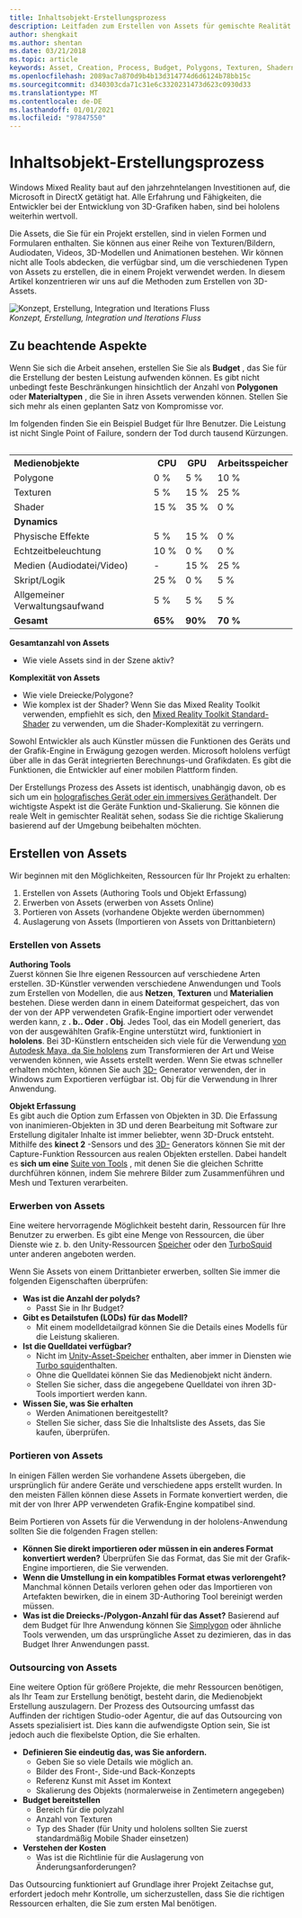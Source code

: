 ```yaml
---
title: Inhaltsobjekt-Erstellungsprozess
description: Leitfaden zum Erstellen von Assets für gemischte Realität.
author: shengkait
ms.author: shentan
ms.date: 03/21/2018
ms.topic: article
keywords: Asset, Creation, Process, Budget, Polygons, Texturen, Shadern, Leistung, Mixed Reality-Headset, Windows Mixed Reality-Headset, Virtual Reality-Headset, hololens, mrtk, Mixed Reality Toolkit, Assets
ms.openlocfilehash: 2089ac7a870d9b4b13d314774d6d6124b78bb15c
ms.sourcegitcommit: d340303cda71c31e6c3320231473d623c0930d33
ms.translationtype: MT
ms.contentlocale: de-DE
ms.lasthandoff: 01/01/2021
ms.locfileid: "97847550"
---
```

# <a name="asset-creation-process"></a>Inhaltsobjekt-Erstellungsprozess

Windows Mixed Reality baut auf den jahrzehntelangen Investitionen auf, die Microsoft in DirectX getätigt hat. Alle Erfahrung und Fähigkeiten, die Entwickler bei der Entwicklung von 3D-Grafiken haben, sind bei hololens weiterhin wertvoll.

Die Assets, die Sie für ein Projekt erstellen, sind in vielen Formen und Formularen enthalten. Sie können aus einer Reihe von Texturen/Bildern, Audiodaten, Videos, 3D-Modellen und Animationen bestehen. Wir können nicht alle Tools abdecken, die verfügbar sind, um die verschiedenen Typen von Assets zu erstellen, die in einem Projekt verwendet werden. In diesem Artikel konzentrieren wir uns auf die Methoden zum Erstellen von 3D-Assets.

![Konzept, Erstellung, Integration und Iterations Fluss](images/concept-creation-integration-iteration-flow-640px.jpg)<br>
*Konzept, Erstellung, Integration und Iterations Fluss*

## <a name="things-to-consider"></a>Zu beachtende Aspekte

Wenn Sie sich die Arbeit ansehen, erstellen Sie Sie als **Budget** , das Sie für die Erstellung der besten Leistung aufwenden können. Es gibt nicht unbedingt feste Beschränkungen hinsichtlich der Anzahl von **Polygonen** oder **Materialtypen** , die Sie in ihren Assets verwenden können. Stellen Sie sich mehr als einen geplanten Satz von Kompromisse vor.

Im folgenden finden Sie ein Beispiel Budget für Ihre Benutzer. Die Leistung ist nicht Single Point of Failure, sondern der Tod durch tausend Kürzungen.
<br>

<table style="float:right; margin-left: 10px;">
<tr>
<th style="text-align:left;"><b>Medienobjekte</b></th><th style="text-align:right;"> CPU</th><th> GPU</th><th> Arbeitsspeicher</th>
</tr><tr>
<td> Polygone</td><td> 0 %</td><td> 5 %</td><td> 10 %</td>
</tr><tr>
<td> Texturen</td><td> 5 %</td><td> 15 %</td><td>25 %</td>
</tr><tr>
<td> Shader</td><td> 15 %</td><td> 35 %</td><td> 0 %</td>
</tr><tr>
<td> <b>Dynamics</b></td><td></td><td></td><td></td>
</tr><tr>
<td> Physische Effekte</td><td> 5 %</td><td> 15 %</td><td> 0 %</td>
</tr><tr>
<td> Echtzeitbeleuchtung</td><td> 10 %</td><td> 0 %</td><td> 0 %</td>
</tr><tr>
<td> Medien (Audiodatei/Video)</td><td> -</td><td> 15 %</td><td> 25 %</td>
</tr><tr>
<td> Skript/Logik</td><td> 25 %</td><td> 0 %</td><td> 5 %</td>
</tr><tr>
<td> Allgemeiner Verwaltungsaufwand</td><td> 5 %</td><td> 5 %</td><td> 5 %</td>
</tr><tr>
<td> <b>Gesamt</b></td><td> <b>65%</b></td><td> <b>90%</b></td><td> <b>70 %</b></td>
</tr>
</table>

**Gesamtanzahl von Assets**
* Wie viele Assets sind in der Szene aktiv?

**Komplexität von Assets**
* Wie viele Dreiecke/Polygone?
* Wie komplex ist der Shader? Wenn Sie das Mixed Reality Toolkit verwenden, empfiehlt es sich, den [Mixed Reality Toolkit Standard-Shader](https://github.com/microsoft/MixedRealityToolkit-Unity/blob/mrtk_release/Documentation/README_MRTKStandardShader.md) zu verwenden, um die Shader-Komplexität zu verringern.

Sowohl Entwickler als auch Künstler müssen die Funktionen des Geräts und der Grafik-Engine in Erwägung gezogen werden. Microsoft hololens verfügt über alle in das Gerät integrierten Berechnungs-und Grafikdaten. Es gibt die Funktionen, die Entwickler auf einer mobilen Plattform finden.

Der Erstellungs Prozess des Assets ist identisch, unabhängig davon, ob es sich um ein [holografisches Gerät oder ein immersives Gerät](../discover/mixed-reality.md#the-mixed-reality-spectrum)handelt. Der wichtigste Aspekt ist die Geräte Funktion und-Skalierung. Sie können die reale Welt in gemischter Realität sehen, sodass Sie die richtige Skalierung basierend auf der Umgebung beibehalten möchten.

## <a name="authoring-assets"></a>Erstellen von Assets

Wir beginnen mit den Möglichkeiten, Ressourcen für Ihr Projekt zu erhalten:
1. Erstellen von Assets (Authoring Tools und Objekt Erfassung)
2. Erwerben von Assets (erwerben von Assets Online)
3. Portieren von Assets (vorhandene Objekte werden übernommen)
4. Auslagerung von Assets (Importieren von Assets von Drittanbietern)

### <a name="creating-assets"></a>Erstellen von Assets

**Authoring Tools**<br>
Zuerst können Sie Ihre eigenen Ressourcen auf verschiedene Arten erstellen. 3D-Künstler verwenden verschiedene Anwendungen und Tools zum Erstellen von Modellen, die aus **Netzen**, **Texturen** und **Materialien** bestehen. Diese werden dann in einem Dateiformat gespeichert, das von der von der APP verwendeten Grafik-Engine importiert oder verwendet werden kann, z **. b.. Oder** **. Obj**. Jedes Tool, das ein Modell generiert, das von der ausgewählten Grafik-Engine unterstützt wird, funktioniert in **hololens**. Bei 3D-Künstlern entscheiden sich viele für die Verwendung [von Autodesk Maya, da Sie hololens](https://www.youtube.com/watch?v=q0K3n0Gf8mA) zum Transformieren der Art und Weise verwenden können, wie Assets erstellt werden. Wenn Sie etwas schneller erhalten möchten, können Sie auch [3D-](https://developer.microsoft.com/windows/hardware/3d-print/3d-builder-resources) Generator verwenden, der in Windows zum Exportieren verfügbar ist. Obj für die Verwendung in Ihrer Anwendung.

**Objekt Erfassung**<br>
Es gibt auch die Option zum Erfassen von Objekten in 3D. Die Erfassung von inanimieren-Objekten in 3D und deren Bearbeitung mit Software zur Erstellung digitaler Inhalte ist immer beliebter, wenn 3D-Druck entsteht. Mithilfe des **kinect 2** -Sensors und des [3D-](https://developer.microsoft.com/windows/hardware/3d-print/3d-builder-resources) Generators können Sie mit der Capture-Funktion Ressourcen aus realen Objekten erstellen. Dabei handelt es **sich um eine** [Suite von Tools](https://en.wikipedia.org/wiki/Comparison_of_photogrammetry_software) , mit denen Sie die gleichen Schritte durchführen können, indem Sie mehrere Bilder zum Zusammenführen und Mesh und Texturen verarbeiten.

### <a name="purchasing-assets"></a>Erwerben von Assets

Eine weitere hervorragende Möglichkeit besteht darin, Ressourcen für Ihre Benutzer zu erwerben. Es gibt eine Menge von Ressourcen, die über Dienste wie z. b. den Unity-Ressourcen [Speicher](https://www.assetstore.unity3d.com/) oder den [TurboSquid](https://www.turbosquid.com/) unter anderen angeboten werden.

Wenn Sie Assets von einem Drittanbieter erwerben, sollten Sie immer die folgenden Eigenschaften überprüfen:
* **Was ist die Anzahl der polyds?**
  * Passt Sie in Ihr Budget?
* **Gibt es Detailstufen (LODs) für das Modell?**
  * Mit einem modelldetailgrad können Sie die Details eines Modells für die Leistung skalieren.
* **Ist die Quelldatei verfügbar?**
  * Nicht im [Unity-Asset-Speicher](https://www.assetstore.unity3d.com/) enthalten, aber immer in Diensten wie [Turbo squid](https://www.turbosquid.com/)enthalten.
  * Ohne die Quelldatei können Sie das Medienobjekt nicht ändern.
  * Stellen Sie sicher, dass die angegebene Quelldatei von ihren 3D-Tools importiert werden kann.
* **Wissen Sie, was Sie erhalten**
  * Werden Animationen bereitgestellt?
  * Stellen Sie sicher, dass Sie die Inhaltsliste des Assets, das Sie kaufen, überprüfen.

### <a name="porting-assets"></a>Portieren von Assets

In einigen Fällen werden Sie vorhandene Assets übergeben, die ursprünglich für andere Geräte und verschiedene apps erstellt wurden. In den meisten Fällen können diese Assets in Formate konvertiert werden, die mit der von Ihrer APP verwendeten Grafik-Engine kompatibel sind.

Beim Portieren von Assets für die Verwendung in der hololens-Anwendung sollten Sie die folgenden Fragen stellen:
* **Können Sie direkt importieren oder müssen in ein anderes Format konvertiert werden?** Überprüfen Sie das Format, das Sie mit der Grafik-Engine importieren, die Sie verwenden.
* **Wenn die Umstellung in ein kompatibles Format etwas verlorengeht?** Manchmal können Details verloren gehen oder das Importieren von Artefakten bewirken, die in einem 3D-Authoring Tool bereinigt werden müssen.
* **Was ist die Dreiecks-/Polygon-Anzahl für das Asset?** Basierend auf dem Budget für Ihre Anwendung können Sie [Simplygon](https://www.simplygon.com/) oder ähnliche Tools verwenden, um das ursprüngliche Asset zu dezimieren, das in das Budget Ihrer Anwendungen passt.

### <a name="outsourcing-assets"></a>Outsourcing von Assets

Eine weitere Option für größere Projekte, die mehr Ressourcen benötigen, als Ihr Team zur Erstellung benötigt, besteht darin, die Medienobjekt Erstellung auszulagern. Der Prozess des Outsourcing umfasst das Auffinden der richtigen Studio-oder Agentur, die auf das Outsourcing von Assets spezialisiert ist. Dies kann die aufwendigste Option sein, Sie ist jedoch auch die flexibelste Option, die Sie erhalten.
* **Definieren Sie eindeutig das, was Sie anfordern.**
  * Geben Sie so viele Details wie möglich an.
  * Bilder des Front-, Side-und Back-Konzepts
  * Referenz Kunst mit Asset im Kontext
  * Skalierung des Objekts (normalerweise in Zentimetern angegeben)
* **Budget bereitstellen**
  * Bereich für die polyzahl
  * Anzahl von Texturen
  * Typ des Shader (für Unity und hololens sollten Sie zuerst standardmäßig Mobile Shader einsetzen)
* **Verstehen der Kosten**
  * Was ist die Richtlinie für die Auslagerung von Änderungsanforderungen?

Das Outsourcing funktioniert auf Grundlage ihrer Projekt Zeitachse gut, erfordert jedoch mehr Kontrolle, um sicherzustellen, dass Sie die richtigen Ressourcen erhalten, die Sie zum ersten Mal benötigen.
